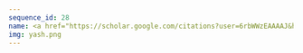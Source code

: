 ```yaml
---
sequence_id: 28
name: <a href="https://scholar.google.com/citations?user=6rbWWzEAAAAJ&hl=en">Yash Akhauri</a>
img: yash.png
---
```


